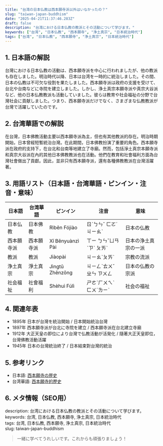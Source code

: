 ```yaml
---
title: "台湾の日本仏教は西本願寺派以外はいなかったの？"
slug: "taiwan-japan-buddhism"
date: "2025-04-21T11:37:46.283Z"
draft: false
description: "台湾における日本仏教の教派とその活動について学びます。"
keywords: ["台湾", "日本仏教", "西本願寺", "浄土真宗", "日本統治時代"]
tags: ["台湾", "日本仏教", "西本願寺", "浄土真宗", "日本統治時代"]
---
```


## 1. 日本語の解説  
台灣における日本仏教の活動は、西本願寺派を中心に行われましたが、他の教派も存在しました。明治時代以降、日本は台湾を一時的に統治しました。その間、日本の仏教は不可欠な役割を果たしました。西本願寺派は政府の支援を受けて、台北や台南などに寺院を建立しました。しかし、浄土真宗本願寺派や真宗大谷派など、他の日本仏教教派も活動していました。彼らは教育や社会福祉の分野で台灣社会に貢献しました。つまり、西本願寺派だけでなく、さまざまな仏教教派が台灣で活躍していたのです。

## 2. 台湾華語での解説  
在台灣，日本佛教活動主要以西本願寺派為主，但也有其他教派的存在。明治時期開始，日本曾經短暫統治台灣。在此期間，日本佛教扮演了重要的角色。西本願寺派在政府的支持下，在台北和台南等地建立了寺廟。然而，包括淨土真宗本願寺派和真宗大谷派在內的其他日本佛教教派也在活動。他們在教育和社會福利方面為台灣社會做出了貢獻。因此，並非只有西本願寺派，還有各種佛教教派在台灣活躍著。

## 3. 用語リスト（日本語・台湾華語・ピンイン・注音・意味）  
| 日本語        | 台湾華語        | ピンイン       | 注音     | 意味             |
|---------------|----------------|---------------|---------|------------------|
| 日本仏教      | 日本佛教        | Rìběn Fójiào  | ㄖˋㄅㄣˇ ㄈㄛˊㄐㄧㄠˋ | 日本の仏教       |
| 西本願寺派    | 西本願寺派      | Xī Běnyuànzì Pài | ㄒㄧ ㄅㄣˇㄩㄢˋㄗˋ ㄆㄞˋ | 日本の浄土真宗の一派 |
| 教派          | 教派            | Jiàopài      | ㄐㄧㄠˋㄆㄞˋ | 宗教の流派       |
| 浄土真宗      | 淨土真宗        | Jìngtǔ Zhēnzōng | ㄐㄧㄥˋㄊㄨˇ ㄓㄣ ㄗㄨㄥ | 日本の仏教の宗派  |
| 社会福祉      | 社會福利        | Shèhuì Fúlì  | ㄕㄜˋㄏㄨㄟˋ ㄈㄨˊㄌㄧˋ | 社会の福祉       |

## 4. 関連年表  
- 1895年 日本が台灣を統治開始 / 日本開始統治台灣   
- 1897年 西本願寺派が台北に寺院を建立 / 西本願寺派在台北建立寺廟   
- 1912年 大正天皇の即位により台灣で仏教活動が活発化 / 隨著大正天皇即位，台灣佛教活動活躍    
- 1945年 日本の台灣統治終了 / 日本結束對台灣的統治 

## 5. 参考リンク  
- 日本語: [西本願寺の歴史](https://www.bhaku.jp/history/)
- 台湾華語: [西本願寺的歷史](https://www.tbm.or.jp/)

## 6. メタ情報（SEO用）  
description: 台湾における日本仏教の教派とその活動について学びます。  
keywords: 台湾, 日本仏教, 西本願寺, 浄土真宗, 日本統治時代  
tags: 台湾, 日本仏教, 西本願寺, 浄土真宗, 日本統治時代  
slug: taiwan-japan-buddhism

> 一緒に学べてうれしいです。これからも頑張りましょう！